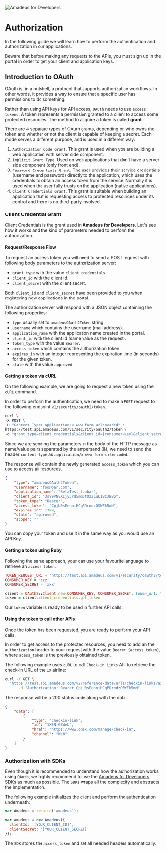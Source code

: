 ![Amadeus for Developers](../../master/images/logo.png)

# Authorization

In the following guide we will learn how to perform the authentication and
authorization in our applications.

Beware that before making any requests to the APIs, you must sign up in the
portal in order to get your client and application keys.

## Introduction to OAuth

OAuth is, in a nutshell, a protocol that supports authorization workflows. In
other words, it provides a way to ensure that a specific user has permissions
to do something.

Rather than using API keys for API access, `OAuth` needs to use `access
tokens`.  A token represents a permission granted to a client to access some
protected resources. The method to acquire a token is called __grant__.

There are 4 separate types of OAuth grants, depending on who owns the token and
whether or not the client is capable of keeping a secret. Each mode serves a
different purpose, and is used in a different way:

1. `Authorization Code Grant`. This grant is used when you are building a web
   application with server side component.
2. `Implicit Grant Type`. Used on web applications that don’t have a server
   side component (only front end).
3. `Password Credentials Grant`. The user provides their service credentials
   (username and password) directly to the application, which uses the
   credentials to obtain an access token from the service. Normally it is used
   when the user fully trusts on the application (native applications). 
4. `Client Credentials Grant`. This grant is suitable when building an
   application that is requesting access to protected resources under its
   control and there is no third-party involved.

### Client Credential Grant

Client Credentials is the grant used in __Amadeus for Developers__. Let's see
how it works and the kind of parameters needed to perform the authorization.

#### Request/Response Flow

To request an access token you will need to send a POST request with following
body parameters to the authorization server:

* `grant_type` with the value `client_credentials`
* `client_id` with the client id.
* `client_secret` with the client secret.

Both `client_id` and `client_secret` have been provided to you when registering
new applications in the portal.

The authorization server will respond with a JSON object containing the following properties:

* `type` usually set to `amadeusOAuth2Token` string.
* `username` which contains the username (mail address).
* `application_name` with the application name created in the portal.
* `client_id` with the client id (same value as the request).
* `token_type` with the value `Bearer`.
* `access_token` which contains the authorization token.
* `expires_in` with an integer representing the expiration time (in seconds) for the given token.
* `state` with the value `approved`

#### Getting a token via cURL

On the following example, we are going to request a new token using the `cURL`
command. 

In order to perform the authentication, we need to make a `POST` request to the
following endpoint `v1/security/oauth2/token`.

```bash
curl \
-X POST \
-H "Content-Type: application/x-www-form-urlencoded" \
https://test.api.amadeus.com/v1/security/oauth2/token \
-d "grant_type=client_credentials&client_id={consumer-key}&client_secret={consumer-secret}"
```

Since we are sending the parameters in the body of the HTTP message as
name/value pairs separated by the ampersand (&), we need to send the header
`content-type` as `application/x-www-form-urlencoded`.

The response will contain the newly generated `access_token` which you can use
to access all resources.

```json
{
    "type": "amadeusOAuth2Token",
    "username": "foo@bar.com",
    "application_name": "BetaTest_foobar",
    "client_id": "3sY9VNvXIjyJYd5mmOtOzJLuL1BzJBBp",
    "token_type": "Bearer",
    "access_token": "CpjU0sEenniHCgPDrndzOSWFk5mN",
    "expires_in": 1799,
    "state": "approved",
    "scope": ""
}
```

You can copy your token and use it in the same way as you would use an API Key.

#### Getting a token using Ruby

Following the same approach, your can use your favourite language to retrieve an `access token`.

```ruby
TOKEN_REQUEST_URL = 'https://test.api.amadeus.com/v1/security/oauth2/token'
CONSUMER_KEY = 'zzz'
CONSUMER_SECRET = 'xxx'

client = OAuth2::Client.new(CONSUMER_KEY, CONSUMER_SECRET, token_url: TOKEN_REQUEST_URL)
token = client.client_credentials.get_token
```

Our `token` variable is ready to be used in further API calls.

#### Using the token to call other APIs

Once the token has been requested, you are ready to perform your API calls.

In order to get access to the protected resources, you need to add an the
`authorization` header to your request with the value `Bearer {access_token}`,
where `acess_token` is the previously obtained token.

The following example uses `cURL` to call `Check-in Links` API to retrieve the
check-in URL of the `1X` airline:

```bash
curl -X GET \
  "https://test.api.amadeus.com/v2/reference-data/urls/checkin-links?airline=1X" \
      -H "Authorization: Bearer CpjU0sEenniHCgPDrndzOSWFk5mN"
```

The response will be a 200 status code along with the data:

```json
{
    "data": [
        {
            "type": "checkin-link",
            "id": "1XEN-GBWeb",
            "href": "https://www.onex.com/manage/check-in",
            "channel": "Web"
        }
    ]
}
```

### Authorization with SDKs

Even though it is recommended to understand how the authorization works using
`OAuth`, we highly recommend to use the [Amadeus for Developers
SDKs](https://github.com/amadeus4dev) as much as possible.  The `SDKs` wraps
all the complexity and abstracts the implementation.

The following example initializes the client and perform the authentication
underneath:

```js
var Amadeus = require('amadeus');

var amadeus = new Amadeus({
  clientId: '[YOUR_CLIENT_ID]',
  clientSecret: '[YOUR_CLIENT_SECRET]'
});

```

The `SDK` stores the `access_token` and set all needed headers automatically.


